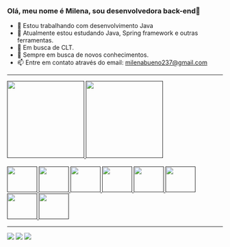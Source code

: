 ### Olá, meu nome é Milena, sou desenvolvedora back-end👋

- 🔭 Estou trabalhando com desenvolvimento Java 
- 🌱 Atualmente estou estudando Java, Spring framework e outras ferramentas.
- 👜  Em busca de CLT.
- 📖 Sempre em busca de novos conhecimentos.
- 📫 Entre em contato através do email: milenabueno237@gmail.com
 <hr>
<div>
  <a href="">
<img height="180em" src="https://github-readme-stats.vercel.app/api?username=MilenaBueno16&show_icons=true&theme=dracula"/>
<img height="180em" src="https://github-readme-stats.vercel.app/api/top-langs/?username=MilenaBueno16&layout=donut&theme=dracula"/>
</div>
<div style="display: inline_block"><br>
  <img aling="center" height="60" width="70" src="https://cdn.jsdelivr.net/gh/devicons/devicon/icons/java/java-original-wordmark.svg"/>
  <img aling="center" height="60" width="70" src="https://cdn.jsdelivr.net/gh/devicons/devicon/icons/mysql/mysql-original-wordmark.svg"/>
  <img aling="center" height="60" width="70" src="https://cdn.jsdelivr.net/gh/devicons/devicon/icons/spring/spring-original-wordmark.svg"/>
  <img aling="center" height="60" width="70" src="https://cdn.jsdelivr.net/gh/devicons/devicon/icons/docker/docker-original-wordmark.svg"/>
  <img aling="center" height="60" width="70" src="https://cdn.jsdelivr.net/gh/devicons/devicon/icons/github/github-original-wordmark.svg"/>
  <img aling="center" height="60" width="70" src="https://cdn.jsdelivr.net/gh/devicons/devicon/icons/git/git-plain-wordmark.svg" />
  <img aling="center" height="60" width="70" src="https://cdn.jsdelivr.net/gh/devicons/devicon/icons/html5/html5-original.svg" />
  <img aling="center" height="60" width="70" src="https://cdn.jsdelivr.net/gh/devicons/devicon/icons/css3/css3-original.svg" />
</div>

<hr>
<div> 
  <a href="https://www.instagram.com/miilena_bueno/" target="_blank"><img src="https://img.shields.io/badge/-Instagram-%23E4405F?style=for-the-badge&logo=instagram&logoColor=white" target="_blank"></a>
  <a href = "mailto:milenabueno237@gmail.com"><img src="https://img.shields.io/badge/Gmail-D14836?style=for-the-badge&logo=gmail&logoColor=white" target="_blank"></a>
  <a href="https://www.linkedin.com/in/milena-bueno-da-silva-906704262/" target="_blank"><img src="https://img.shields.io/badge/-LinkedIn-%230077B5?style=for-the-badge&logo=linkedin&logoColor=white" target="_blank"></a> 
</div>
  


